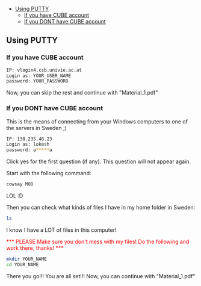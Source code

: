 -   [Using PUTTY](#using-putty)
    -   [If you have CUBE account](#if-you-have-cube-account)
    -   [If you DONT have CUBE account](#if-you-dont-have-cube-account)

Using PUTTY
-----------

### If you have CUBE account

``` bash
IP: vlogin4.csb.univie.ac.at
Login as: YOUR_USER_NAME
password: YOUR_PASSWORD
```

Now, you can skip the rest and continue with "Material\_1.pdf"

### If you DONT have CUBE account

This is the means of connecting from your Windows computers to one of the servers in Sweden ;)

``` bash
IP: 130.235.46.23
Login as: lokesh
password: a*****a
```

Click yes for the first question (if any). This question will not appear again.

Start with the following command:

``` bash
cowsay MOO
```

LOL :D

Then you can check what kinds of files I have in my home folder in Sweden:

``` bash
ls
```

I know I have a LOT of files in this computer!

<span style="color:red"> *** PLEASE Make sure you don't mess with my files! Do the following and work there, thanks! ***</span>

``` bash
mkdir YOUR_NAME
cd YOUR_NAME
```

There you go!!! You are all set!!! Now, you can continue with "Material\_1.pdf"

